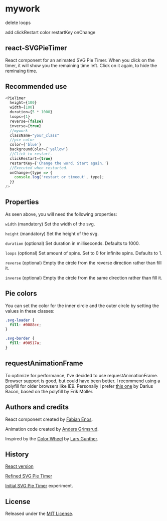 # mywork

delete loops

add clickRestart color restartKey onChange

## react-SVGPieTimer

React component for an animated SVG Pie Timer.
When you click on the timer, it will show you the remaining time left. Click on it again, to hide the reminaing time.

## Recommended use

```javascript
<PieTimer
  height={100}
  width={100}
  duration={5 * 1000}
  loops={1}
  reverse={false}
  inverse={true}
  //mywork
  className="your_class"
  //pie color
  color={'blue'}
  backgroundColor={'yellow'}
  //Click to restart.
  clickRestart={true}
  restartKey={'Change the word. Start again.'}
  //Executed when restarted.
  onChange={type => {
    console.log('restart or timeout', type);
  }}
/>
```

## Properties

As seen above, you will need the following properties:

`width` (mandatory) Set the width of the svg.

`height` (mandatory) Set the height of the svg.

`duration` (optional) Set duration in milliseconds. Defaults to 1000.

`loops` (optional) Set amount of spins. Set to 0 for infinite spins. Defaults to 1.

`reverse` (optional) Empty the circle from the reverse direction rather than fill it.

`inverse` (optional) Empty the circle from the same direction rather than fill it.

## Pie colors

You can set the color for the inner circle and the outer circle by setting the values in these classes:

```css
.svg-loader {
  fill: #0088cc;
}

.svg-border {
  fill: #00517a;
}
```

## requestAnimationFrame

To optimize for performance, I've decided to use requestAnimationFrame. Browser support is good, but could have been better. I recommend using a polyfill for older browsers like IE9. Personally I prefer [this one](https://github.com/darius/requestAnimationFrame) by Darius Bacon, based on the polyfill by Erik Möller.

## Authors and credits

React component created by [Fabian Enos](http://fabianenos.com/).

Animation code created by [Anders Grimsrud](http://grint.no).

Inspired by the [Color Wheel](http://itpastorn.github.io/webbteknik/future-stuff/svg/color-wheel.html) by [Lars Gunther](https://github.com/itpastorn).

## History

[React version](https://github.com/fabianTMC/react-SVGPieTimer)

[Refined SVG Pie Timer](https://github.com/agrimsrud/svgPieTimer.js)

[Initial SVG Pie Timer](http://codepen.io/agrimsrud/pen/EmCoa) experiment.

## License

Released under the [MIT License](https://github.com/fabianTMC/react-SVGPieTimer/blob/master/LICENSE.txt).
